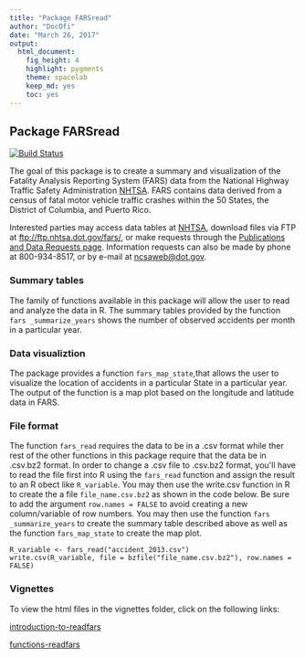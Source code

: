 ```yaml
---
title: "Package FARSread"
author: "DocOfi"
date: "March 26, 2017"
output: 
  html_document: 
    fig_height: 4
    highlight: pygments
    theme: spacelab
    keep_md: yes
    toc: yes
---
```


## Package FARSread

[![Build Status](https://travis-ci.org/DocOfi/FARSread-Package.svg?branch=master)](https://travis-ci.org/DocOfi/FARSread-Package)

The goal of this package is to create a summary and visualization of the Fatality Analysis Reporting System (FARS) data from the National Highway Traffic Safety Administration [NHTSA](www-fars.nhtsa.dot.gov/Main/index.aspx). FARS contains data derived from a census of fatal motor vehicle traffic crashes within the 50 States, the District of Columbia, and Puerto Rico. 

Interested parties may access data tables at [NHTSA](www-fars.nhtsa.dot.gov/Main/index.aspx), download files via FTP at ftp://ftp.nhtsa.dot.gov/fars/, or make requests through the [Publications and Data Requests page](www-nrd.nhtsa.dot.gov/Cats/Index.aspx). Information requests can also be made by phone at 800-934-8517, or by e-mail at ncsaweb@dot.gov. 

### Summary tables

The family of functions available in this package will allow the user to read and analyze the data in R. The summary tables provided by the function `fars _summarize_years` shows the number of observed accidents per month in a particular year.

### Data visualiztion

The package provides a function `fars_map_state`,that allows the user to visualize the location of accidents in a particular State in a particular year.  The output of the function is a map plot based on the longitude and latitude data in FARS.

### File format

The function `fars_read` requires the data to be in a .csv format while ther rest of the other functions in this package require that the data be in .csv.bz2 format. In order to change a .csv file to .csv.bz2 format, you'll have to read the file first into R using the `fars_read` function and assign the result to an R obect like `R_variable`. You may then use the write.csv function in R to create the a file `file_name.csv.bz2` as shown in the code below. Be sure to add the argument `row.names = FALSE` to avoid creating a new column/variable of row numbers. You may then use the function `fars _summarize_years` to create the summary table described above as well as the function `fars_map_state` to create the map plot.

```
R_variable <- fars_read("accident_2013.csv")
write.csv(R_variable, file = bzfile("file_name.csv.bz2"), row.names = FALSE)

```
### Vignettes

To view the html files in the vignettes folder, click on the following links:

[introduction-to-readfars](https://htmlpreview.github.io/?https://github.com/DocOfi/FARSread-Package/blob/master/vignettes/introduction-to-readfars.html)       


[functions-readfars](https://htmlpreview.github.io/?https://github.com/DocOfi/FARSread-Package/blob/master/vignettes/functions-readfars.html)


